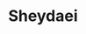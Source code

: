 ---
title: Sheydaei
layout: post
categories: [mohsen_chavoshi]
type: main
file: /assets/music/mohsen_chavoshi-sheydaei.mp3
---